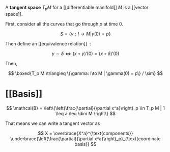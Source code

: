 A **tangent space** $T_pM$ for a [[differentiable manifold]] $M$ is a [[vector space]].

First, consider all the curves that go through $p$ at time 0.

$$
S = \{\gamma: I\to M | \gamma(0) = p\}
$$

Then define an [[equivalence relation]] $~$:

$$
\gamma \sim \delta \iff (x \circ \gamma)'(0) = (x \circ \delta)'(0)
$$

Then,

$$
\boxed{T_p M \triangleq \{\gamma: I\to M | \gamma(0) = p\} / \sim}
$$

# [[Basis]]

$$
\mathcal{B} = \left\{\left(\frac{\partial}{\partial x^a}\right)_p \in T_p M | 1 \leq a \leq \dim M \right\}
$$

That means we can write a tangent vector as 

$$
X = \overbrace{X^a}^{\text{components}} \underbrace{\left(\frac{\partial}{\partial x^a}\right)_p}_{\text{coordinate basis}}
$$